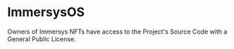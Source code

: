 # ImmersysOS
Owners of Immersys NFTs have access to the Project's Source Code with a General Public License.
